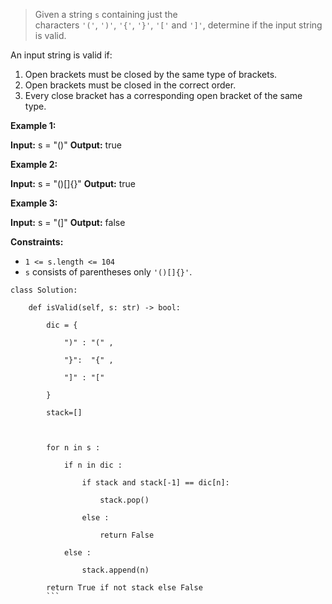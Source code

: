 >Given a string `s` containing just the characters `'('`, `')'`, `'{'`, `'}'`, `'['` and `']'`, determine if the input string is valid.

An input string is valid if:

1. Open brackets must be closed by the same type of brackets.
2. Open brackets must be closed in the correct order.
3. Every close bracket has a corresponding open bracket of the same type.

**Example 1:**

**Input:** s = "()"
**Output:** true

**Example 2:**

**Input:** s = "()[]{}"
**Output:** true

**Example 3:**

**Input:** s = "(]"
**Output:** false

**Constraints:**

- `1 <= s.length <= 104`
- `s` consists of parentheses only `'()[]{}'`.

```
class Solution:

    def isValid(self, s: str) -> bool:

        dic = {

            ")" : "(" ,

            "}":  "{" ,

            "]" : "["

        }

        stack=[]

  

        for n in s :

            if n in dic :

                if stack and stack[-1] == dic[n]:

                    stack.pop()

                else :

                    return False

            else :

                stack.append(n)

        return True if not stack else False
        ```